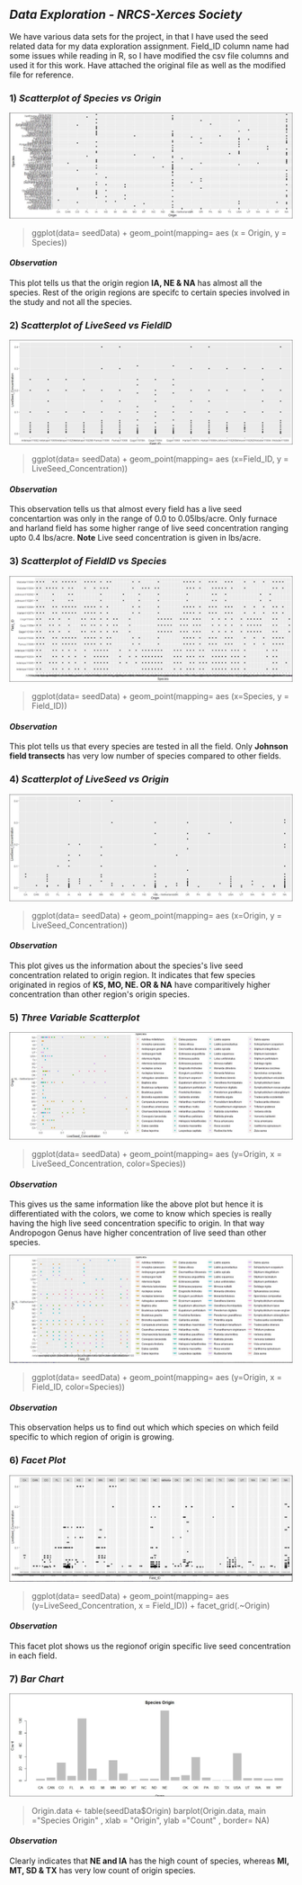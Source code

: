 
## _Data Exploration - NRCS-Xerces Society_

We have various data sets for the project, in that I have used the seed related data for my data exploration assignment. Field_ID column name had some issues while reading in R, so I have modified the csv file columns and used it for this work. Have attached the original file as well as the modified file for reference.

### 1) _Scatterplot of Species vs Origin_
![Scatterplot of Species vs Origin](https://github.com/anitha1987/D2D-Anitha/blob/master/DataExplorationFiles/Species_vs_Origin.JPG)
> ggplot(data= seedData) + geom_point(mapping= aes (x = Origin, y = Species))
  
#### _Observation_
This plot tells us that the origin region **IA, NE & NA** has almost all the species. Rest of the origin regions are specifc to certain species involved in the study and not all the species.

### 2) _Scatterplot of LiveSeed vs FieldID_
![Scatterplot of LiveSeed vs FieldID](https://github.com/anitha1987/D2D-Anitha/blob/master/DataExplorationFiles/Liveseed_vs_FieldID.JPG)
> ggplot(data= seedData) + geom_point(mapping= aes (x=Field_ID, y = LiveSeed_Concentration))
 
#### _Observation_
This observation tells us that almost every field has a live seed concentartion was only in the range of 0.0 to 0.05lbs/acre. Only furnace and harland field has some higher range of live seed concentration ranging upto 0.4 lbs/acre.
**Note**  Live seed concentration is given in lbs/acre.
 
### 3) _Scatterplot of FieldID vs Species_
![Scatterplot of FieldID vs Species](https://github.com/anitha1987/D2D-Anitha/blob/master/DataExplorationFiles/FiedID_vs_Species.JPG)
> ggplot(data= seedData) + geom_point(mapping= aes (x=Species, y = Field_ID))

#### _Observation_
This plot tells us that every species are tested in all the field. Only **Johnson field transects** has very low number of species compared to other fields.

### 4)  _Scatterplot of LiveSeed vs Origin_
![ Scatterplot of ](https://github.com/anitha1987/D2D-Anitha/blob/master/DataExplorationFiles/LiveSeed_vs_Origin.JPG)
> ggplot(data= seedData) + geom_point(mapping= aes (x=Origin, y = LiveSeed_Concentration))

#### _Observation_
This plot gives us the information about the species's live seed concentration related to origin region. It indicates that few species originated in regios of **KS, MO, NE. OR & NA** have comparitively higher concentration than other region's origin species.

### 5) _Three Variable Scatterplot_
![Three Variable Scattere Plot1](https://github.com/anitha1987/D2D-Anitha/blob/master/DataExplorationFiles/3variable_scatter_plot.JPG)
> ggplot(data= seedData) + geom_point(mapping= aes (y=Origin, x = LiveSeed_Concentration, color=Species))

#### _Observation_
This gives us the same information like the above plot but hence it is differentiated with the colors, we come to know which species is really having the high live seed concentration specific to origin. In that way Andropogon Genus have higher concentration of live seed than other species.

![Three Variable Scattere Plot2](https://github.com/anitha1987/D2D-Anitha/blob/master/DataExplorationFiles/3_variable_scattered_using_Geomsmooth.JPG)
> ggplot(data= seedData) + geom_point(mapping= aes (y=Origin, x = Field_ID, color=Species))

#### _Observation_
This observation helps us to find out which which species on which feild specific to which region of origin is growing.

### 6) _Facet Plot_
![ScattFacet Plot](https://github.com/anitha1987/D2D-Anitha/blob/master/DataExplorationFiles/Facet_Plot.JPG)
> ggplot(data= seedData) + geom_point(mapping= aes (y=LiveSeed_Concentration, x = Field_ID)) + facet_grid(.~Origin)

#### _Observation_
This facet plot shows us the regionof origin specific live seed concentration in each field.
  
### 7) _Bar Chart_
![Bar Chart](https://github.com/anitha1987/D2D-Anitha/blob/master/DataExplorationFiles/Bar_chart_Species_Origin.JPG)
> Origin.data <- table(seedData$Origin) 
barplot(Origin.data, main ="Species Origin" , xlab = "Origin", ylab ="Count" , border= NA) 

#### _Observation_
Clearly indicates that **NE and IA** has the high count of species, whereas **MI, MT, SD & TX** has very low count of origin species.

